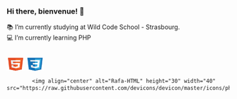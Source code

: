 ### Hi there, bienvenue! 👋




📚 I’m currently studying at Wild Code School - Strasbourg.
</br>
💻 I’m currently learning PHP
</br>



<div style="display: inline_block"><br>
  
  
  <img align="center" alt="Andressa-HTML" height="30" width="40" src="https://raw.githubusercontent.com/devicons/devicon/master/icons/html5/html5-original.svg">
  <img align="center" alt="Andressa-CSS" height="30" width="40" src="https://raw.githubusercontent.com/devicons/devicon/master/icons/css3/css3-original.svg">
  
            <img align="center" alt="Rafa-HTML" height="30" width="40" src="https://raw.githubusercontent.com/devicons/devicon/master/icons/php/hhp-
          
 
</div>
